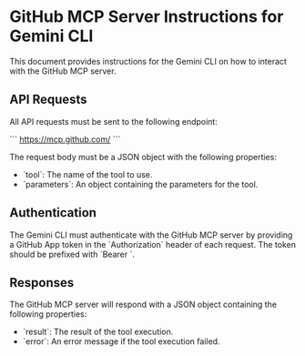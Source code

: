 
# GitHub MCP Server Instructions for Gemini CLI

This document provides instructions for the Gemini CLI on how to interact with the GitHub MCP server.

## API Requests

All API requests must be sent to the following endpoint:

\`\`\`
https://mcp.github.com/
\`\`\`

The request body must be a JSON object with the following properties:

* \`tool\`: The name of the tool to use.
* \`parameters\`: An object containing the parameters for the tool.

## Authentication

The Gemini CLI must authenticate with the GitHub MCP server by providing a GitHub App token in the \`Authorization\` header of each request. The token should be prefixed with \`Bearer \`.

## Responses

The GitHub MCP server will respond with a JSON object containing the following properties:

* \`result\`: The result of the tool execution.
* \`error\`: An error message if the tool execution failed.
